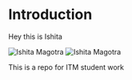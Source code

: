 # Introduction

Hey this is Ishita


![Ishita Magotra](https://github.com/illinoistech-itm/imagotra/blob/master/me.jpg)
![Ishita Magotra](https://github.com/illinoistech-itm/imagotra/blob/master/nasa.jpg)

This is a repo for ITM student work

